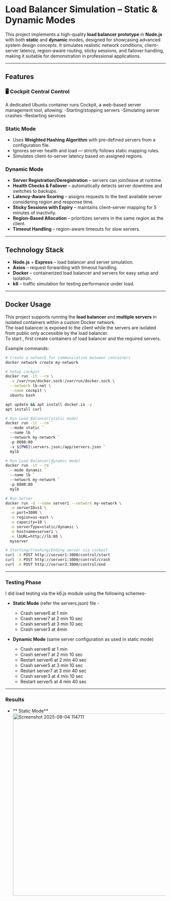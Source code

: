 # Load Balancer Simulation – Static & Dynamic Modes

This project implements a high-quality **load balancer prototype** in **Node.js** with both **static** and **dynamic** modes, designed for showcasing advanced system design concepts. It simulates realistic network conditions, client–server latency, region-aware routing, sticky sessions, and failover handling, making it suitable for demonstration in professional applications.

---

## Features

### 🖥️ Cockpit Central Control
A dedicated Ubuntu container runs Cockpit, a web-based server management tool, allowing:
-Starting/stopping servers
-Simulating server crashes
-Restarting services

### Static Mode
- Uses **Weighted Hashing Algorithm** with pre-defined servers from a configuration file.
- Ignores server health and load — strictly follows static mapping rules.
- Simulates client-to-server latency based on assigned regions.

### Dynamic Mode
- **Server Registration/Deregistration** – servers can join/leave at runtime.
- **Health Checks & Failover** – automatically detects server downtime and switches to backups.
- **Latency-Aware Scoring** – assigns requests to the best available server considering region and response time.
- **Sticky Sessions with Expiry** – maintains client–server mapping for 5 minutes of inactivity.
- **Region-Based Allocation** – prioritizes servers in the same region as the client.
- **Timeout Handling** – region-aware timeouts for slow servers.

---

## Technology Stack
- **Node.js** + **Express** – load balancer and server simulation.
- **Axios** – request forwarding with timeout handling.
- **Docker** – containerized load balancer and servers for easy setup and isolation.
- **k6** – traffic simulation for testing performance under load.

---

## Docker Usage

This project supports running the **load balancer** and **multiple servers** in isolated containers within a custom Docker network.  
The load balancer is exposed to the client while the servers are isolated from public only accessible by the load balancer.  
To start , first create containers of load balancer and the required servers.

Example commands:

```bash
# Create a network for communication between containers
docker network create my-network

# Setup cockpit
docker run -it --rm \
  -v /var/run/docker.sock:/var/run/docker.sock \
  --network lb-net \
  --name cockpit \
  ubuntu bash

apt update && apt install docker.io -y
apt install curl

# Run Load Balancer(static mode)
docker run -it --rm `
  --mode static `
  --name lb `
  --network my-network `
  -p 8080:80 `
  -v ${PWD}\servers.json:/app/servers.json `
  mylb

# Run Load Balancer(dynamic mode)
docker run -it --rm `
  --mode dynamic `
  --name lb `
  --network my-network `
  -p 8080:80 `
  mylb

# Run Server
docker run -d --name server1 --network my-network \
  -e serverID=s1 \
  -e port=3000 \
  -e region=us-east \
  -e capacity=10 \
  -e serverType=static/dynamic \
  -e hostname=server1 \
  -e lbURL=http://lb:80 \
  myserver

# Starting/Crashing/Ending server via cockpit-
curl -X POST http://server1:3000/control/start
curl -X POST http://server1:3000/control/crash
curl -X POST http://server3:3000/control/end

```
---

### Testing Phase
I did load testing via the k6.js module using the following schemes-  
- **Static Mode** (refer the servers.json) file -
  - Crash server6 at 1 min
  - Crash server7 at 2 min 10 sec
  - Crash server5 at 3 min 10 sec
  - Crash server3 at 4min

- **Dynamic Mode** (same server configuration as used in static mode)
  - Crash server6 at 1 min
  - Crash server7 at 2 min 10 sec
  - Restart server6 at 2 min 40 sec
  - Crash server5 at 3 min 10 sec
  - Restart server7 at 3 min 40 sec
  - Crash server3 at 4 min 10 sec
  - Restart server5 at 4 min 40 sec

 ---

 ### Results
 - ** Static Mode**
   <img width="1731" height="572" alt="Screenshot 2025-08-04 114711" src="https://github.com/user-attachments/assets/bbed55b7-ff8e-4986-bd66-933fd4db89a3" />


 





